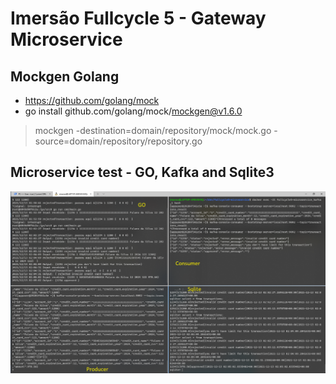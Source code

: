 # Imersão Fullcycle 5 - Gateway Microservice
## Mockgen Golang

* https://github.com/golang/mock
* go install github.com/golang/mock/mockgen@v1.6.0

><p>mockgen -destination=domain/repository/mock/mock.go -source=domain/repository/repository.go</p>

## Microservice test - GO, Kafka and Sqlite3

![test_image](/test_go_kafka_sqlite_ms.png)